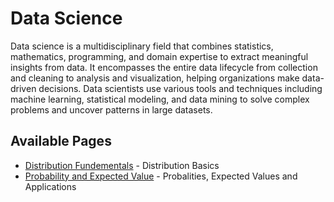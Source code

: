 # Data Science

Data science is a multidisciplinary field that combines statistics, mathematics, programming, and domain expertise to extract meaningful insights from data. It encompasses the entire data lifecycle from collection and cleaning to analysis and visualization, helping organizations make data-driven decisions. Data scientists use various tools and techniques including machine learning, statistical modeling, and data mining to solve complex problems and uncover patterns in large datasets.

## Available Pages

- [Distribution Fundementals](distributions_fundementals.ipynb) - Distribution Basics
- [Probability and Expected Value](prob_exp_val.ipynb) - Probalities, Expected Values and Applications